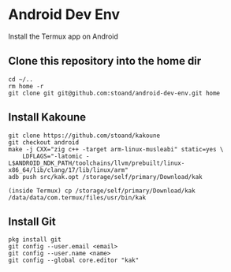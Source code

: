 # Android Dev Env

Install the Termux app on Android

## Clone this repository into the home dir

```
cd ~/..
rm home -r
git clone git git@github.com:stoand/android-dev-env.git home
```

## Install Kakoune

```
git clone https://github.com/stoand/kakoune
git checkout android
make -j CXX="zig c++ -target arm-linux-musleabi" static=yes \
    LDFLAGS="-latomic -L$ANDROID_NDK_PATH/toolchains/llvm/prebuilt/linux-x86_64/lib/clang/17/lib/linux/arm"
adb push src/kak.opt /storage/self/primary/Download/kak

(inside Termux) cp /storage/self/primary/Download/kak /data/data/com.termux/files/usr/bin/kak
```
 
## Install Git

```
pkg install git
git config --user.email <email>
git config --user.name <name>
git config --global core.editor "kak"
```
